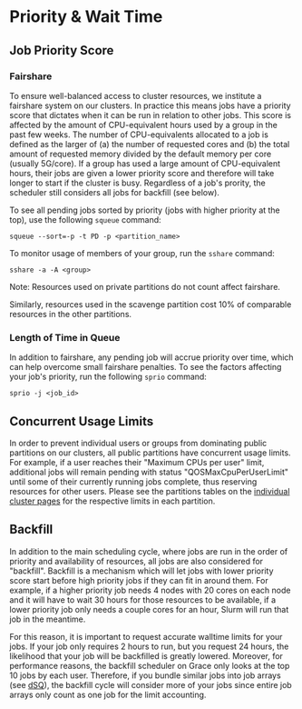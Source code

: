 # Priority & Wait Time

## Job Priority Score

### Fairshare

To ensure well-balanced access to cluster resources, we institute a fairshare system on our clusters. In practice this means jobs have a priority score that dictates when it can be run in relation to other jobs. This score is affected by the amount of CPU-equivalent hours used by a group in the past few weeks. The number of CPU-equivalents allocated to a job is defined as the larger of (a) the number of requested cores and (b) the total amount of requested memory divided by the default memory per core (usually 5G/core). If a group has used a large amount of CPU-equivalent hours, their jobs are given a lower priority score and therefore will take longer to start if the cluster is busy. Regardless of a job's prority, the scheduler still considers all jobs for backfill (see below).

To see all pending jobs sorted by priority (jobs with higher priority at the top), use the following `squeue` command:

```
squeue --sort=-p -t PD -p <partition_name>
```

To monitor usage of members of your group, run the `sshare` command:

```
sshare -a -A <group>
```

Note: Resources used on private partitions do not count affect fairshare.

Similarly, resources used in the scavenge partition cost 10% of comparable resources in the other partitions.

### Length of Time in Queue

In addition to fairshare, any pending job will accrue priority over time, which can help overcome small fairshare penalties. To see the factors affecting your job's priority, run the following `sprio` command:

```
sprio -j <job_id>
```

## Concurrent Usage Limits

In order to prevent individual users or groups from dominating public partitions on our clusters, all public partitions have concurrent usage limits.
For example, if a user reaches their "Maximum CPUs per user" limit, additional jobs will remain pending with status "QOSMaxCpuPerUserLimit"  until some of their currently running jobs complete, thus reserving resources for other users.
Please see the partitions tables on the [individual cluster pages](/clusters/) for the respective limits in each partition.


## Backfill

In addition to the main scheduling cycle, where jobs are run in the order of priority and availability of resources, all jobs are also considered for "backfill". Backfill is a mechanism which will let jobs with lower priority score start before high priority jobs if they can fit in around them. For example, if a higher priority job needs 4 nodes with 20 cores on each node and it will have to wait 30 hours for those resources to be available, if a lower priority job only needs a couple cores for an hour, Slurm will run that job in the meantime.

For this reason, it is important to request accurate walltime limits for your jobs. If your job only requires 2 hours to run, but you request 24 hours, the likelihood that your job will be backfilled is greatly lowered. Moreover, for performance reasons, the backfill scheduler on Grace only looks at the top 10 jobs by each user. Therefore, if you bundle similar jobs into job arrays (see [dSQ](/clusters-at-yale/job-scheduling/dsq)), the backfill cycle will consider more of your jobs since entire job arrays only count as one job for the limit accounting.